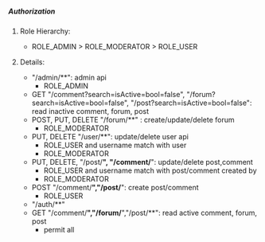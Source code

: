 ##### Authorization
1. Role Hierarchy:
    - ROLE_ADMIN > ROLE_MODERATOR > ROLE_USER
        
2. Details:     
    - "/admin/**": admin api
        - ROLE_ADMIN
    - GET "/comment?search=isActive=bool=false",
    "/forum?search=isActive=bool=false",
    "/post?search=isActive=bool=false":
    read inactive comment, forum, post
    - POST, PUT, DELETE "/forum/**" : create/update/delete forum
        - ROLE_MODERATOR
    - PUT, DELETE "/user/**": update/delete user api
        - ROLE_USER and username match with user   
        - ROLE_MODERATOR
    - PUT, DELETE, "/post/**", "/comment/**": update/delete post,comment
        - ROLE_USER and username match with post/comment created by
        - ROLE_MODERATOR
    - POST "/comment/**","/post/**": create post/comment
        - ROLE_USER
    - "/auth/**" 
    - GET "/comment/**","/forum/**","/post/**": read active comment, forum, post
        - permit all    
            
        
        
    